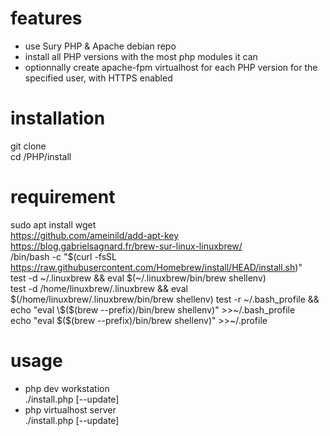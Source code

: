 # features
- use Sury PHP & Apache debian repo
- install all PHP versions with the most php modules it can  
- optionnally create apache-fpm virtualhost for each PHP version for the specified user, with HTTPS enabled  

# installation
git clone <project>  
cd <project>/PHP/install  

# requirement
sudo apt install wget  
https://github.com/ameinild/add-apt-key  
https://blog.gabrielsagnard.fr/brew-sur-linux-linuxbrew/  
	/bin/bash -c "$(curl -fsSL https://raw.githubusercontent.com/Homebrew/install/HEAD/install.sh)"  
	test -d ~/.linuxbrew && eval $(~/.linuxbrew/bin/brew shellenv)  
test -d /home/linuxbrew/.linuxbrew && eval $(/home/linuxbrew/.linuxbrew/bin/brew shellenv)  
test -r ~/.bash_profile && echo "eval \$($(brew --prefix)/bin/brew shellenv)" >>~/.bash_profile  
echo "eval \$($(brew --prefix)/bin/brew shellenv)" >>~/.profile  

# usage
- php dev workstation  
./install.php [--update] <user>  
- php virtualhost server  
./install.php [--update]  
